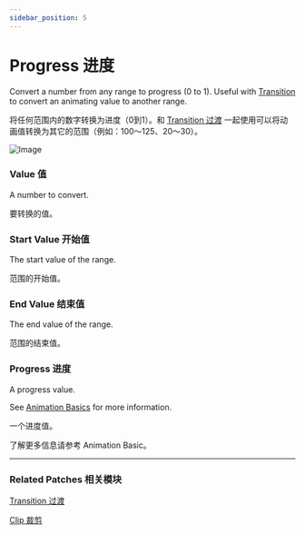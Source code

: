 ```yaml
---
sidebar_position: 5
---
```


# Progress 进度

Convert a number from any range to progress (0 to 1). Useful with [Transition](https://origami.design/documentation/patches/builtin.transition.html) to convert an animating value to another range.

将任何范围内的数字转换为进度（0到1）。和 [Transition 过渡](./Transition.md) 一起使用可以将动画值转换为其它的范围（例如：100～125、20～30）。

![Image](@site/static/img/docs/Utility/progress.png)

### Value 值

A number to convert.

要转换的值。

### Start Value 开始值

The start value of the range.

范围的开始值。

### End Value 结束值

The end value of the range.

范围的结束值。

### Progress 进度

A progress value.

See [Animation Basics](./../PatchEditor/Animations.md) for more information.

一个进度值。

了解更多信息请参考 Animation Basic。

------

### Related Patches 相关模块

[Transition 过渡](./Transition.md)

[Clip 裁剪](./Clip.md)
